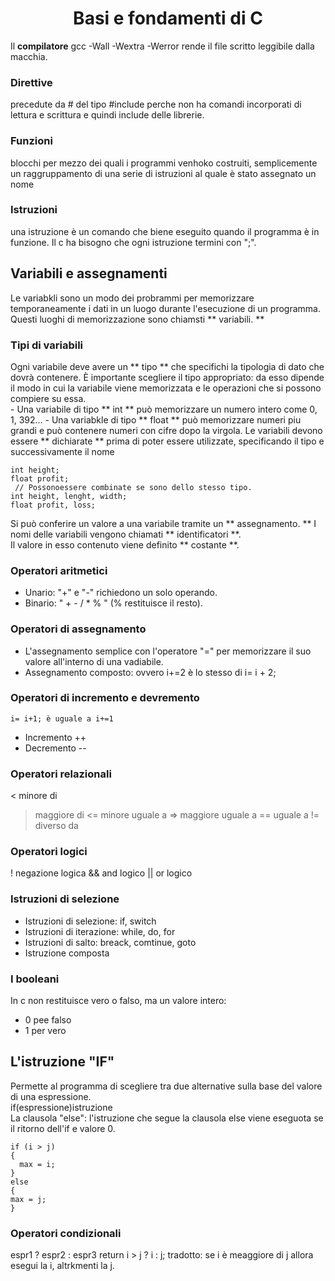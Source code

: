  <h1 align="center">Basi e fondamenti di C</h1>  
  
Il **compilatore** gcc -Wall -Wextra -Werror rende il file scritto leggibile dalla macchia.  

### Direttive 
precedute da # del tipo #include perche non ha comandi incorporati di lettura e scrittura e quindi include delle librerie. 
### Funzioni
blocchi per mezzo dei quali i programmi venhoko costruiti, semplicemente un raggruppamento di una serie di istruzioni al  quale è stato assegnato un nome
### Istruzioni
una istruzione è un comando che biene eseguito quando il programma è in funzione. Il c ha bisogno che ogni istruzione termini con ";". 

## Variabili e assegnamenti
Le variabkli sono un modo dei probrammi per memorizzare temporaneamente i dati in un luogo durante l'esecuzione di un programma.
Questi luoghi di memorizzazione sono chiamsti ** variabili. **  
### Tipi di variabili
Ogni variabile deve avere un ** tipo **  che specifichi la tipologia di dato che dovrà contenere. È importante scegliere il tipo appropriato: da esso dipende il modo in cui la variabile
viene memorizzata e le operazioni che si possono compiere su essa.   
    - Una variabile di tipo ** int ** può memorizzare un numero intero come 0, 1, 392...
    - Una variabkle di tipo ** float ** può memorizzare numeri piu grandi e può contenere numeri con cifre dopo la virgola.
Le variabili devono essere ** dichiarate ** prima di poter essere utilizzate, specificando il tipo e successivamente il nome
```
int height;
float profit;
 // Possonoessere combinate se sono dello stesso tipo.
int height, lenght, width;
float profit, loss;
```
Si può conferire un valore a una variabile tramite un ** assegnamento. **
I nomi delle variabili vengono chiamati ** identificatori **.  
Il valore in esso contenuto viene definito ** costante **.  

### Operatori aritmetici
- Unario: "+" e "-"  richiedono un solo operando.
- Binario: " + - / * % " (% restituisce il resto).  
### Operatori di assegnamento
- L'assegnamento semplice con l'operatore "="  per memorizzare il suo valore all'interno di una vadiabile.
- Assegnamento composto: ovvero i+=2 è lo stesso di i= i + 2;
### Operatori di incremento e devremento
```
i= i+1; è uguale a i+=1
```
- Incremento ++
- Decremento --
### Operatori relazionali
< minore di
> maggiore di
<= minore uguale a
=> maggiore uguale a
== uguale a
!= diverso da 

### Operatori logici
! negazione logica
&& and logico
|| or logico

### Istruzioni di selezione
- Istruzioni di selezione: if, switch
- Istruzioni di iterazione: while, do, for
- Istruzioni di salto: breack, comtinue, goto
- Istruzione composta

### I booleani
In c non restituisce vero o falso, ma un valore intero:
- 0 pee falso
- 1 per vero

## L'istruzione "IF"
Permette al programma di scegliere tra due alternative sulla base del valore di una espressione.  
if(espressione)istruzione  
La clausola "else": l'istruzione che segue la clausola else viene eseguota se il ritorno dell'if e valore 0.  
```
if (i > j) 
{
  max = i;
}
else
{
max = j;
}
```
### Operatori condizionali
espr1 ? espr2 : espr3
return i > j ? i : j;
tradotto: se i è meaggiore di j allora esegui la i, altrkmenti la j.



```
```
